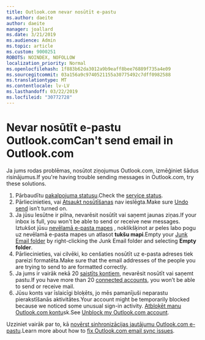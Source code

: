 ```yaml
---
title: Outlook.com nevar nosūtīt e-pastu
ms.author: daeite
author: daeite
manager: joallard
ms.date: 3/21/2019
ms.audience: Admin
ms.topic: article
ms.custom: 9000251
ROBOTS: NOINDEX, NOFOLLOW
localization_priority: Normal
ms.openlocfilehash: 1f883b62da3012a9b9eaff8bee76889f735a4e09
ms.sourcegitcommit: 03a156a9c9740521155a30775492c7dff0982588
ms.translationtype: MT
ms.contentlocale: lv-LV
ms.lasthandoff: 03/22/2019
ms.locfileid: "30772728"
---
```

# <a name="cant-send-email-in-outlookcom"></a><span data-ttu-id="bf2d0-102">Nevar nosūtīt e-pastu Outlook.com</span><span class="sxs-lookup"><span data-stu-id="bf2d0-102">Can't send email in Outlook.com</span></span>

<span data-ttu-id="bf2d0-103">Ja jums rodas problēmas, nosūtot ziņojumus Outlook.com, izmēģiniet šādus risinājumus.</span><span class="sxs-lookup"><span data-stu-id="bf2d0-103">If you're having trouble sending messages in Outlook.com, try these solutions.</span></span>

1. <span data-ttu-id="bf2d0-104">Pārbaudītu [pakalpojuma statusu](https://go.microsoft.com/fwlink/p/?linkid=837482).</span><span class="sxs-lookup"><span data-stu-id="bf2d0-104">Check the [service status](https://go.microsoft.com/fwlink/p/?linkid=837482).</span></span>
1. <span data-ttu-id="bf2d0-105">Pārliecinieties, vai [Atsaukt nosūtīšanas](https://outlook.live.com/mail/options/mail/messageContent/undoSend) nav ieslēgta.</span><span class="sxs-lookup"><span data-stu-id="bf2d0-105">Make sure [Undo send](https://outlook.live.com/mail/options/mail/messageContent/undoSend) isn’t turned on.</span></span>
1. <span data-ttu-id="bf2d0-106">Ja jūsu Iesūtne ir pilna, nevarēsit nosūtīt vai saņemt jaunas ziņas.</span><span class="sxs-lookup"><span data-stu-id="bf2d0-106">If your inbox is full, you won't be able to send or receive new messages.</span></span> <span data-ttu-id="bf2d0-107">Iztukšot jūsu [nevēlamā e-pasta mapes](https://outlook.live.com/mail/junkemail) , noklikšķinot ar peles labo pogu uz nevēlamā e-pasta mapes un atlasot **tukšu mapi**.</span><span class="sxs-lookup"><span data-stu-id="bf2d0-107">Empty your [Junk Email folder](https://outlook.live.com/mail/junkemail) by right-clicking the Junk Email folder and selecting **Empty folder**.</span></span>
1. <span data-ttu-id="bf2d0-108">Pārliecinieties, vai cilvēki, ko cenšaties nosūtīt uz e-pasta adreses tiek pareizi formatēta.</span><span class="sxs-lookup"><span data-stu-id="bf2d0-108">Make sure that the email addresses of the people you are trying to send to are formatted correctly.</span></span>
1. <span data-ttu-id="bf2d0-109">Ja jums ir vairāk nekā 20 [saistīts kontiem](https://outlook.live.com/mail/options/mail/accounts/connected), nevarēsit nosūtīt vai saņemt pastu.</span><span class="sxs-lookup"><span data-stu-id="bf2d0-109">If you have more than 20 [connected accounts](https://outlook.live.com/mail/options/mail/accounts/connected), you won’t be able to send or receive mail.</span></span>
1. <span data-ttu-id="bf2d0-110">Jūsu konts var īslaicīgi bloķēts, jo mēs pamanījuši neparastu pierakstīšanās aktivitātes.</span><span class="sxs-lookup"><span data-stu-id="bf2d0-110">Your account might be temporarily blocked because we noticed some unusual sign-in activity.</span></span> <span data-ttu-id="bf2d0-111">[Atbloķēt manu Outlook.com kontu](https://support.office.com/article/f4ad2701-d166-4d8b-8a6a-9af2a1f8a4c4)sk.</span><span class="sxs-lookup"><span data-stu-id="bf2d0-111">See [Unblock my Outlook.com account](https://support.office.com/article/f4ad2701-d166-4d8b-8a6a-9af2a1f8a4c4).</span></span>

<span data-ttu-id="bf2d0-112">Uzziniet vairāk par to, kā [novērst sinhronizācijas jautājumu Outlook.com e-pastu](https://support.office.com/article/d39e3341-8d79-4bf1-b3c7-ded602233642).</span><span class="sxs-lookup"><span data-stu-id="bf2d0-112">Learn more about how to [fix Outlook.com email sync issues](https://support.office.com/article/d39e3341-8d79-4bf1-b3c7-ded602233642).</span></span>